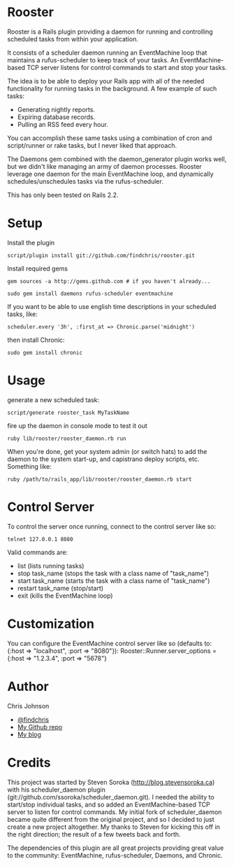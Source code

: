 Rooster
================

Rooster is a Rails plugin providing a daemon for running and controlling scheduled tasks from within your application. 

It consists of a scheduler daemon running an EventMachine loop that maintains a rufus-scheduler to keep track of your tasks.  An EventMachine-based TCP server listens for control commands to start and stop your tasks.

The idea is to be able to deploy your Rails app with all of the needed functionality for running tasks in the background.  A few example of such tasks:

* Generating nightly reports. 
* Expiring database records.
* Pulling an RSS feed every hour.

You can accomplish these same tasks using a combination of cron and script/runner or rake tasks, but I never liked that approach.

The Daemons gem combined with the daemon_generator plugin works well, but we didn't like managing an army of daemon processes.  Rooster leverage one daemon for the main EventMachine loop, and dynamically schedules/unschedules tasks via the rufus-scheduler.

This has only been tested on Rails 2.2.

Setup
=====

Install the plugin

    script/plugin install git://github.com/findchris/rooster.git

Install required gems

    gem sources -a http://gems.github.com # if you haven't already...

    sudo gem install daemons rufus-scheduler eventmachine

If you want to be able to use english time descriptions in your scheduled tasks, like:

    scheduler.every '3h', :first_at => Chronic.parse('midnight')

then install Chronic:

    sudo gem install chronic

Usage
=====

generate a new scheduled task:

    script/generate rooster_task MyTaskName

fire up the daemon in console mode to test it out

    ruby lib/rooster/rooster_daemon.rb run

When you're done, get your system admin (or switch hats) to add the daemon to the system start-up, and
capistrano deploy scripts, etc.  Something like:

    ruby /path/to/rails_app/lib/rooster/rooster_daemon.rb start

Control Server
==============

To control the server once running, connect to the control server like so:

    telnet 127.0.0.1 8080

Valid commands are:

* list (lists running tasks)
* stop task_name (stops the task with a class name of "task_name")
* start task_name (starts the task with a class name of "task_name")
* restart task_name (stop/start)
* exit (kills the EventMachine loop)

Customization
=============

You can configure the EventMachine control server like so (defaults to:  {:host => "localhost", :port => "8080"}):
    Rooster::Runner.server_options = {:host => "1.2.3.4", :port => "5678"}

Author
======

Chris Johnson

* [@findchris](http://twitter.com/findchris)
* [My Github repo](http://github.com/findchris)
* [My blog](http://foundchris.com)

Credits
======

This project was started by Steven Soroka (http://blog.stevensoroka.ca) with his scheduler_daemon plugin (git://github.com/ssoroka/scheduler_daemon.git).  I needed the ability to start/stop individual tasks, and so added an EventMachine-based TCP server to listen for control commands.  My initial fork of scheduler_daemon became quite different from the original project, and so I decided to just create a new project altogether.  My thanks to Steven for kicking this off in the right direction; the result of a few tweets back and forth.

The dependencies of this plugin are all great projects providing great value to the community:  EventMachine, rufus-scheduler, Daemons, and Chronic.

